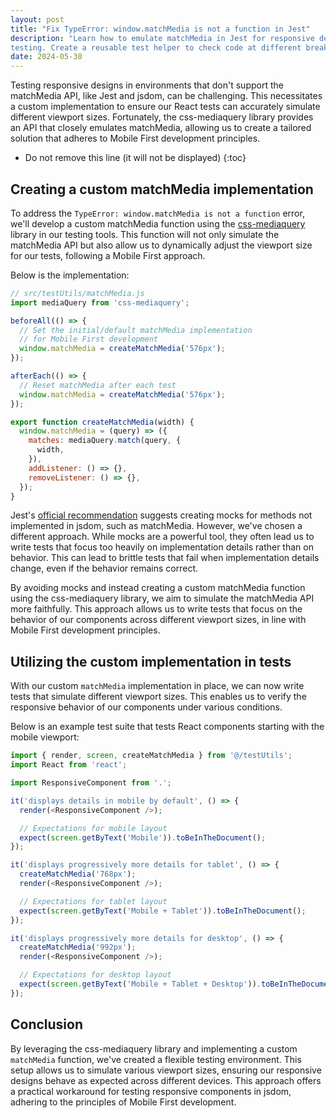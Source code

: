 ```yaml
---
layout: post
title: "Fix TypeError: window.matchMedia is not a function in Jest"
description: "Learn how to emulate matchMedia in Jest for responsive design
testing. Create a reusable test helper to check code at different breakpoints."
date: 2024-05-30
---
```


Testing responsive designs in environments that don't support the matchMedia
API, like Jest and jsdom, can be challenging. This necessitates a custom
implementation to ensure our React tests can accurately simulate different
viewport sizes. Fortunately, the css-mediaquery library provides an API that
closely emulates matchMedia, allowing us to create a tailored solution that
adheres to Mobile First development principles.

* Do not remove this line (it will not be displayed)
{:toc}

<!--break-->

## Creating a custom matchMedia implementation

To address the `TypeError: window.matchMedia is not a function` error, we'll
develop a custom matchMedia function using the
[css-mediaquery](https://github.com/ericf/css-mediaquery) library in our
testing tools. This function will not only simulate the matchMedia API but also
allow us to dynamically adjust the viewport size for our tests, following a
Mobile First approach.

Below is the implementation:


```javascript
// src/testUtils/matchMedia.js
import mediaQuery from 'css-mediaquery';

beforeAll(() => {
  // Set the initial/default matchMedia implementation
  // for Mobile First development
  window.matchMedia = createMatchMedia('576px');
});

afterEach(() => {
  // Reset matchMedia after each test
  window.matchMedia = createMatchMedia('576px');
});

export function createMatchMedia(width) {
  window.matchMedia = (query) => ({
    matches: mediaQuery.match(query, {
      width,
    }),
    addListener: () => {},
    removeListener: () => {},
  });
}
```

Jest's [official
recommendation](https://jestjs.io/docs/manual-mocks#mocking-methods-which-are-not-implemented-in-jsdom)
suggests creating mocks for methods not implemented in jsdom, such as
matchMedia. However, we've chosen a different approach. While mocks are a
powerful tool, they often lead us to write tests that focus too heavily on
implementation details rather than on behavior. This can lead to brittle tests
that fail when implementation details change, even if the behavior remains
correct.

By avoiding mocks and instead creating a custom matchMedia function using the
css-mediaquery library, we aim to simulate the matchMedia API more faithfully.
This approach allows us to write tests that focus on the behavior of our
components across different viewport sizes, in line with Mobile First
development principles.

## Utilizing the custom implementation in tests

With our custom `matchMedia` implementation in place, we can now write tests
that simulate different viewport sizes. This enables us to verify the
responsive behavior of our components under various conditions.

Below is an example test suite that tests React components starting with the
mobile viewport:

```javascript
import { render, screen, createMatchMedia } from '@/testUtils';
import React from 'react';

import ResponsiveComponent from '.'; 

it('displays details in mobile by default', () => {
  render(<ResponsiveComponent />);

  // Expectations for mobile layout
  expect(screen.getByText('Mobile')).toBeInTheDocument();
});

it('displays progressively more details for tablet', () => {
  createMatchMedia('768px');
  render(<ResponsiveComponent />);

  // Expectations for tablet layout
  expect(screen.getByText('Mobile + Tablet')).toBeInTheDocument();
});

it('displays progressively more details for desktop', () => {
  createMatchMedia('992px');
  render(<ResponsiveComponent />);

  // Expectations for desktop layout
  expect(screen.getByText('Mobile + Tablet + Desktop')).toBeInTheDocument();
});
```

## Conclusion

By leveraging the css-mediaquery library and implementing a custom `matchMedia`
function, we've created a flexible testing environment. This setup allows us to
simulate various viewport sizes, ensuring our responsive designs behave as
expected across different devices. This approach offers a practical workaround
for testing responsive components in jsdom, adhering to the principles of
Mobile First development.
